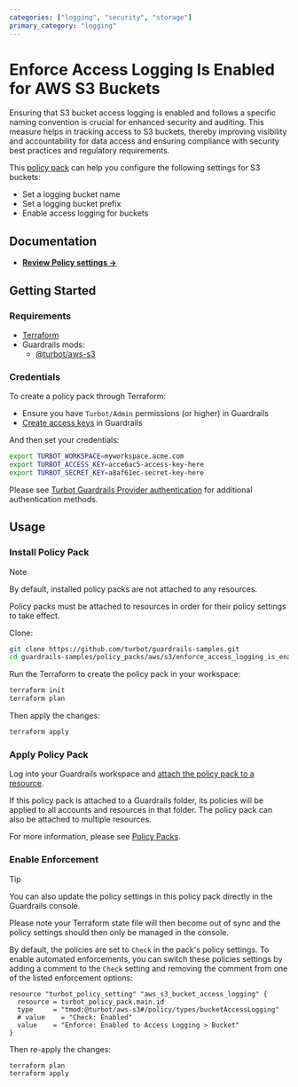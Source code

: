 ```yaml
---
categories: ["logging", "security", "storage"]
primary_category: "logging"
---
```


# Enforce Access Logging Is Enabled for AWS S3 Buckets

Ensuring that S3 bucket access logging is enabled and follows a specific naming convention is crucial for enhanced security and auditing. This measure helps in tracking access to S3 buckets, thereby improving visibility and accountability for data access and ensuring compliance with security best practices and regulatory requirements.

This [policy pack](https://turbot.com/guardrails/docs/concepts/resources/policy-packs) can help you configure the following settings for S3 buckets:

- Set a logging bucket name
- Set a logging bucket prefix
- Enable access logging for buckets

## Documentation

- **[Review Policy settings →](https://hub-guardrails-turbot-com-git-development-turbot.vercel.app/policy-packs/aws_s3_enforce_access_logging_is_enabled_for_buckets/settings)**

## Getting Started

### Requirements

- [Terraform](https://developer.hashicorp.com/terraform/install)
- Guardrails mods:
  - [@turbot/aws-s3](https://hub-guardrails-turbot-com-git-development-turbot.vercel.app/mods/aws/mods/aws-s3)

### Credentials

To create a policy pack through Terraform:

- Ensure you have `Turbot/Admin` permissions (or higher) in Guardrails
- [Create access keys](https://turbot.com/guardrails/docs/guides/iam/access-keys#generate-a-new-guardrails-api-access-key) in Guardrails

And then set your credentials:

```sh
export TURBOT_WORKSPACE=myworkspace.acme.com
export TURBOT_ACCESS_KEY=acce6ac5-access-key-here
export TURBOT_SECRET_KEY=a8af61ec-secret-key-here
```

Please see [Turbot Guardrails Provider authentication](https://registry.terraform.io/providers/turbot/turbot/latest/docs#authentication) for additional authentication methods.

## Usage

### Install Policy Pack

> [!NOTE]
> By default, installed policy packs are not attached to any resources.
>
> Policy packs must be attached to resources in order for their policy settings to take effect.

Clone:

```sh
git clone https://github.com/turbot/guardrails-samples.git
cd guardrails-samples/policy_packs/aws/s3/enforce_access_logging_is_enabled_for_buckets
```

Run the Terraform to create the policy pack in your workspace:

```sh
terraform init
terraform plan
```

Then apply the changes:

```sh
terraform apply
```

### Apply Policy Pack

Log into your Guardrails workspace and [attach the policy pack to a resource](https://turbot.com/guardrails/docs/guides/policy-packs#attach-a-policy-pack-to-a-resource).

If this policy pack is attached to a Guardrails folder, its policies will be applied to all accounts and resources in that folder. The policy pack can also be attached to multiple resources.

For more information, please see [Policy Packs](https://turbot.com/guardrails/docs/concepts/resources/policy-packs).

### Enable Enforcement

> [!TIP]
> You can also update the policy settings in this policy pack directly in the Guardrails console.
>
> Please note your Terraform state file will then become out of sync and the policy settings should then only be managed in the console.

By default, the policies are set to `Check` in the pack's policy settings. To enable automated enforcements, you can switch these policies settings by adding a comment to the `Check` setting and removing the comment from one of the listed enforcement options:

```hcl
resource "turbot_policy_setting" "aws_s3_bucket_access_logging" {
  resource = turbot_policy_pack.main.id
  type     = "tmod:@turbot/aws-s3#/policy/types/bucketAccessLogging"
  # value    = "Check: Enabled"
  value    = "Enforce: Enabled to Access Logging > Bucket"
}
```

Then re-apply the changes:

```sh
terraform plan
terraform apply
```

